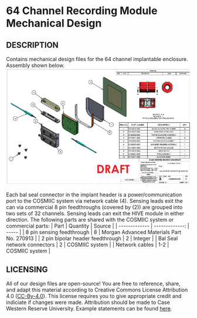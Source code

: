 # 64 Channel Recording Module Mechanical Design

## DESCRIPTION
Contains mechanical design files for the 64 channel implantable enclosure. Assembly shown below.
![alt text](HIVEassembly.PNG?)

Each bal seal connector in the implant header is a power/communication port to the COSMIIC system via network cable (4). Sensing leads exit the can via commercial 8 pin feedthroughs (covered by (2)) are grouped into two sets of 32 channels. Sensing leads can exit the HIVE module in either direction. The following parts are shared with the COSMIIC system or commercial parts:
| Part | Quantity | Source  |
| ------------- | -------------: | ----- |
| 8 pin sensing feedthrough | 8 | Morgan Advanced Materials Part No. 270913 |
| 2 pin bipolar header feedthrough | 2 | Integer |
| Bal Seal network connectors | 2 | COSMIIC system |
| Network cables | 1-2 | COSMIIC system |

## LICENSING
All of our design files are open-source! You are free to reference, share, and adapt this material according to Creative Commons License Attribution 4.0 ([CC-By-4.0](https://creativecommons.org/licenses/by/4.0/)). This license requires you to give appropriate credit and indiciate if changes were made. Attribution should be made to Case Western Reserve University. Example statements can be found [here](https://wiki.creativecommons.org/wiki/best_practices_for_attribution).
